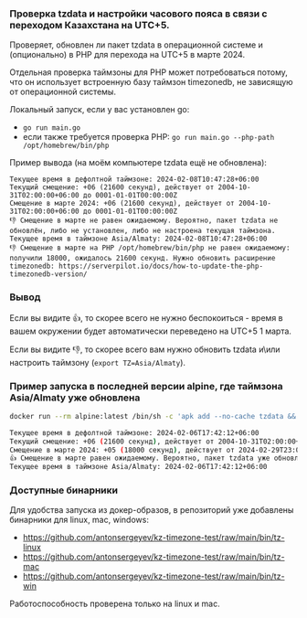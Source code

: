 ### Проверка tzdata и настройки часового пояса в связи с переходом Казахстана на UTC+5.

Проверяет, обновлен ли пакет tzdata в операционной системе и (опционально) в PHP для перехода на UTC+5 в марте 2024.

Отдельная проверка таймзоны для PHP может потребоваться потому, что он использует встроенную базу таймзон timezonedb, не зависящую от операционной системы.

Локальный запуск, если у вас установлен go:
* `go run main.go`
* если также требуется проверка PHP: `go run main.go --php-path /opt/homebrew/bin/php`

Пример вывода (на моём компьютере tzdata ещё не обновлена):

```
Текущее время в дефолтной таймзоне: 2024-02-08T10:47:28+06:00
Текущий смещение: +06 (21600 секунд), действует от 2004-10-31T02:00:00+06:00 до 0001-01-01T00:00:00Z
Смещение в марте 2024: +06 (21600 секунд), действует от 2004-10-31T02:00:00+06:00 до 0001-01-01T00:00:00Z
👎 Смещение в марте не равен ожидаемому. Вероятно, пакет tzdata не обновлён, либо не установлен, либо не настроена текущая таймзона.
Текущее время в таймзоне Asia/Almaty: 2024-02-08T10:47:28+06:00
👎 Смещение в марте на PHP /opt/homebrew/bin/php не равен ожидаемому: получили 18000, ожидалось 21600 секунд. Нужно обновить расширение timezonedb: https://serverpilot.io/docs/how-to-update-the-php-timezonedb-version/
```

### Вывод

Если вы видите 👍, то скорее всего не нужно беспокоиться - время в вашем окружении будет автоматически переведено на UTC+5 1 марта.

Если вы видите 👎, то скорее всего вам нужно обновить tzdata и\или настроить таймзону (`export TZ=Asia/Almaty`).

### Пример запуска в последней версии alpine, где таймзона Asia/Almaty уже обновлена

```sh
docker run --rm alpine:latest /bin/sh -c 'apk add --no-cache tzdata && export TZ=Asia/Almaty && wget https://github.com/antonsergeyev/kz-timezone-test/raw/main/bin/tz-linux && chmod +x tz-linux && ./tz-linux'

Текущее время в дефолтной таймзоне: 2024-02-06T17:42:12+06:00
Текущий смещение: +06 (21600 секунд), действует от 2004-10-31T02:00:00+06:00 до 2024-02-29T23:00:00+05:00
Смещение в марте 2024: +05 (18000 секунд), действует от 2024-02-29T23:00:00+05:00 до 0001-01-01T00:00:00Z
👍 Смещение в марте равен ожидаемому. Вероятно, пакет tzdata уже обновлён.
Текущее время в таймзоне Asia/Almaty: 2024-02-06T17:42:12+06:00
```

### Доступные бинарники

Для удобства запуска из докер-образов, в репозиторий уже добавлены бинарники для linux, mac, windows:

* https://github.com/antonsergeyev/kz-timezone-test/raw/main/bin/tz-linux
* https://github.com/antonsergeyev/kz-timezone-test/raw/main/bin/tz-mac
* https://github.com/antonsergeyev/kz-timezone-test/raw/main/bin/tz-win

Работоспособность проверена только на linux и mac.
